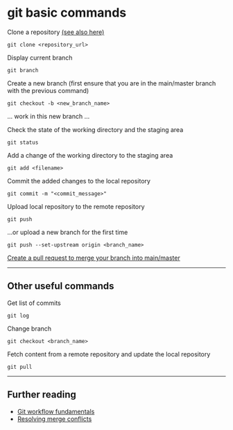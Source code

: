 # git basic commands

Clone a repository [(see also here)](https://docs.github.com/en/repositories/creating-and-managing-repositories/cloning-a-repository)

```
git clone <repository_url>
```

Display current branch
```
git branch
```

Create a new branch (first ensure that you are in the main/master branch with the previous command)
```
git checkout -b <new_branch_name>
```

...
work in this new branch
...

Check the state of the working directory and the staging area
```
git status
```

Add a change of the working directory to the staging area
```
git add <filename>
```

Commit the added changes to the local repository
```
git commit -m "<commit_message>"
```

Upload local repository to the remote repository
```
git push
```

...or upload a new branch for the first time
```
git push --set-upstream origin <branch_name>
```

[Create a pull request to merge your branch into main/master](https://docs.github.com/en/pull-requests/collaborating-with-pull-requests/proposing-changes-to-your-work-with-pull-requests/creating-a-pull-request)

---
## Other useful commands

Get list of commits
```
git log
```

Change branch
```
git checkout <branch_name>
```

Fetch content from a remote repository and update the local repository
```
git pull
```

--- 

## Further reading
* [Git workflow fundamentals](https://dev.to/mollynem/git-github--workflow-fundamentals-5496)
* [Resolving merge conflicts](https://docs.github.com/en/pull-requests/collaborating-with-pull-requests/addressing-merge-conflicts/resolving-a-merge-conflict-using-the-command-line)


